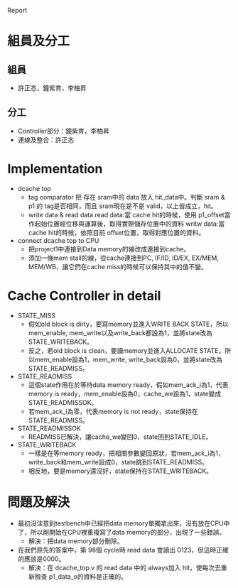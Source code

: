 Report

# 組員及分工
## 組員
- 許正忞，鐘紫育，李柚昇

## 分工
- Controller部分：鐘紫育，李柚昇
- 連線及整合：許正忞

# Implementation
- dcache top
    + tag comparator
        把 存在 sram中的 data 放入 hit_data中。判斷 sram & p1 的 tag是否相同，而且 sram現在是不是 valid，以上皆成立，hit。
    + write data & read data
        read data:當 cache hit的時候，使用 p1_offset當作起始位置經位移與運算後，取得實際儲存位置中的資料
        writw data:當 cache hit的時候，依照目前 offset位置，取得對應位置的資料。
- connect dcache top to CPU
    + 把project1中連接到Data memory的線改成連接到cache。
    + 添加一條mem stall的線，從cache連接到PC, IF/ID, ID/EX, EX/MEM, MEM/WB，讓它們在cache miss的時候可以保持其中的值不變。

# Cache Controller in detail
- STATE_MISS
    + 假如old block is dirty，要寫memory並進入WRITE BACK STATE，所以mem_enable, mem_write以及write_back都設為1，並將state改為STATE_WRITEBACK。
    + 反之，若old block is clean，要讀memory並進入ALLOCATE STATE，所以mem_enable設為1，mem_write, write_back設為0，並將state改為STATE_READMISS。
- STATE_READMISS
    + 這個state作用在於等待data memory ready，假如mem_ack_i為1，代表memory is ready，mem_enable設為0，cache_we設為1，state變成STATE_READMISSOK。
    + 若mem_ack_i為零，代表memory is not ready，state保持在STATE_READMISS。
- STATE_READMISSOK
    + READMISS已解決，讓cache_we變回0，state回到STATE_IDLE。
- STATE_WRITEBACK
    + 一樣是在等memory ready，把相關參數變回原狀，若mem_ack_i為1，write_back和mem_write設成0，state跳到STATE_READMISS。
    + 相反地，要是memory還沒好，state保持在STATE_WRITEBACK。

# 問題及解決
- 最初沒注意到testbench中已經把data memory單獨拿出來，沒有放在CPU中了，所以剛開始在CPU裡重複寫了data memory的部分，出現了一些錯誤。
    + 解決：把data memory部分刪除。
- 在我們原先的答案中，第 98個 cycle時 read data 會讀出 0123，但這時正確的應該是0000。
    + 解決：在 dcache_top.v 的 read data 中的 always加入 hit，使每次去重新檢查 p1_data_o的資料是正確的。